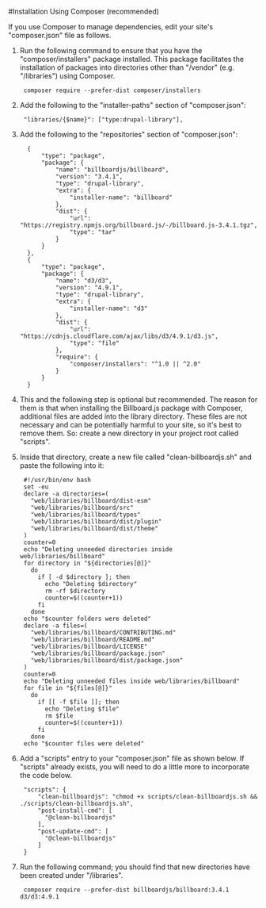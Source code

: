 #Installation Using Composer (recommended)

If you use Composer to manage dependencies, edit your site's "composer.json"
file as follows.

1. Run the following command to ensure that you have the "composer/installers"
package installed. This package facilitates the installation of packages into
directories other than "/vendor" (e.g. "/libraries") using Composer.

        composer require --prefer-dist composer/installers

2. Add the following to the "installer-paths" section of "composer.json":

        "libraries/{$name}": ["type:drupal-library"],

3. Add the following to the "repositories" section of "composer.json":

         {
             "type": "package",
             "package": {
                 "name": "billboardjs/billboard",
                 "version": "3.4.1",
                 "type": "drupal-library",
                 "extra": {
                     "installer-name": "billboard"
                 },
                 "dist": {
                     "url": "https://registry.npmjs.org/billboard.js/-/billboard.js-3.4.1.tgz",
                     "type": "tar"
                 }
             }
         },
         {
             "type": "package",
             "package": {
                 "name": "d3/d3",
                 "version": "4.9.1",
                 "type": "drupal-library",
                 "extra": {
                     "installer-name": "d3"
                 },
                 "dist": {
                     "url": "https://cdnjs.cloudflare.com/ajax/libs/d3/4.9.1/d3.js",
                     "type": "file"
                 },
                 "require": {
                     "composer/installers": "^1.0 || ^2.0"
                 }
             }
         }

4. This and the following step is optional but recommended. The reason for
them is that when installing the Billboard.js package with Composer,
additional files are added into the library directory. These files are not
necessary and can be potentially harmful to your site, so it's best to remove
them. So: create a new directory in your project root called "scripts".
5. Inside that directory, create a new file called "clean-billboardjs.sh" and
paste the following into it:

        #!/usr/bin/env bash
        set -eu
        declare -a directories=(
          "web/libraries/billboard/dist-esm"
          "web/libraries/billboard/src"
          "web/libraries/billboard/types"
          "web/libraries/billboard/dist/plugin"
          "web/libraries/billboard/dist/theme"
        )
        counter=0
        echo "Deleting unneeded directories inside web/libraries/billboard"
        for directory in "${directories[@]}"
          do
            if [ -d $directory ]; then
              echo "Deleting $directory"
              rm -rf $directory
              counter=$((counter+1))
            fi
          done
        echo "$counter folders were deleted"
        declare -a files=(
          "web/libraries/billboard/CONTRIBUTING.md"
          "web/libraries/billboard/README.md"
          "web/libraries/billboard/LICENSE"
          "web/libraries/billboard/package.json"
          "web/libraries/billboard/dist/package.json"
        )
        counter=0
        echo "Deleting unneeded files inside web/libraries/billboard"
        for file in "${files[@]}"
          do
            if [[ -f $file ]]; then
              echo "Deleting $file"
              rm $file
              counter=$((counter+1))
            fi
          done
        echo "$counter files were deleted"

6. Add a "scripts" entry to your "composer.json" file as shown below. If
"scripts" already exists, you will need to do a little more to incorporate
the code below.

        "scripts": {
            "clean-billboardjs": "chmod +x scripts/clean-billboardjs.sh && ./scripts/clean-billboardjs.sh",
            "post-install-cmd": [
              "@clean-billboardjs"
            ],
            "post-update-cmd": [
              "@clean-billboardjs"
            ]
        }

7. Run the following command; you should find that new directories have been
created under "/libraries".

        composer require --prefer-dist billboardjs/billboard:3.4.1 d3/d3:4.9.1
